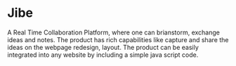 # Jibe
A Real Time Collaboration Platform, where one can brianstorm, exchange ideas and notes. The product has rich capabilities like capture and share the ideas on the webpage redesign, layout. The product can be easily integrated into any website by including a simple java script code.
